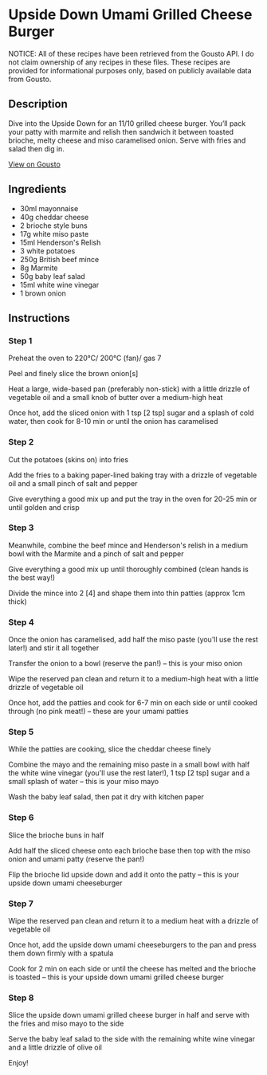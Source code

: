 # Upside Down Umami Grilled Cheese Burger

NOTICE: All of these recipes have been retrieved from the Gousto API. I do not claim ownership of any recipes in these files. These recipes are provided for informational purposes only, based on publicly available data from Gousto.

## Description

Dive into the Upside Down for an 11/10 grilled cheese burger. You’ll pack your patty with marmite and relish then sandwich it between toasted brioche, melty cheese and miso caramelised onion. Serve with fries and salad then dig in.

[View on Gousto](https://www.gousto.co.uk/recipes/cookbook/upside-down-umami-grilled-cheese-burger)

## Ingredients

- 30ml mayonnaise
- 40g cheddar cheese
- 2 brioche style buns
- 17g white miso paste
- 15ml Henderson's Relish
- 3 white potatoes
- 250g British beef mince
- 8g Marmite
- 50g baby leaf salad
- 15ml white wine vinegar
- 1 brown onion

## Instructions


### Step 1

Preheat the oven to 220°C/ 200°C (fan)/ gas 7

Peel and finely slice the brown onion<span class="text-danger">[s]</span>

Heat a large, wide-based pan (preferably non-stick) with a little drizzle of vegetable oil and a small knob of butter over a medium-high heat

Once hot, add the sliced onion with 1 tsp <span class="text-danger">[2 tsp]</span> sugar and a splash of cold water, then cook for 8-10 min or until the onion has caramelised


### Step 2

Cut the potatoes (skins on) into fries

Add the fries to a baking paper-lined baking tray with a drizzle of vegetable oil and a small pinch of salt and pepper

Give everything a good mix up and put the tray in the oven for 20-25 min or until golden and crisp


### Step 3

Meanwhile, combine the beef mince and Henderson's relish in a medium bowl with the Marmite and a pinch of salt and pepper

Give everything a good mix up until thoroughly combined (clean hands is the best way!)

Divide the mince into 2 <span class="text-danger">[4] </span>and shape them into thin patties (approx 1cm thick)


### Step 4

Once the onion has caramelised, add half the miso paste (you'll use the rest later!) and stir it all together

Transfer the onion to a bowl (reserve the pan!) – this is your miso onion

Wipe the reserved pan clean and return it to a medium-high heat with a little drizzle of vegetable oil

Once hot, add the patties and cook for 6-7 min on each side or until cooked through (no pink meat!) – these are your umami patties


### Step 5

While the patties are cooking, slice the cheddar cheese finely

Combine the mayo and the remaining miso paste in a small bowl with half the white wine vinegar (you'll use the rest later!), 1 tsp <span class="text-danger">[2 tsp]</span> sugar and a small splash of water – this is your miso mayo

Wash the baby leaf salad, then pat it dry with kitchen paper


### Step 6

Slice the brioche buns in half

Add half the sliced cheese onto each brioche base then top with the miso onion and umami patty (reserve the pan!)

Flip the brioche lid upside down and add it onto the patty – this is your upside down umami cheeseburger


### Step 7

Wipe the reserved pan clean and return it to a medium heat with a drizzle of vegetable oil

Once hot, add the upside down umami cheeseburgers to the pan and press them down firmly with a spatula

Cook for 2 min on each side or until the cheese has melted and the brioche is toasted – this is your upside down umami grilled cheese burger

### Step 8

Slice the upside down umami grilled cheese burger in half and serve with the fries and miso mayo to the side

Serve the baby leaf salad to the side with the remaining white wine vinegar and a little drizzle of olive oil

Enjoy!

